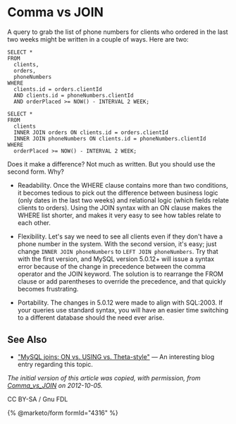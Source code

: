 
# Comma vs JOIN

A query to grab the list of phone numbers for clients who ordered in the last
two weeks might be written in a couple of ways. Here are two:


```
SELECT *
FROM
  clients,
  orders,
  phoneNumbers
WHERE
  clients.id = orders.clientId
  AND clients.id = phoneNumbers.clientId
  AND orderPlaced >= NOW() - INTERVAL 2 WEEK;
```

```
SELECT *
FROM
  clients
  INNER JOIN orders ON clients.id = orders.clientId
  INNER JOIN phoneNumbers ON clients.id = phoneNumbers.clientId
WHERE
  orderPlaced >= NOW() - INTERVAL 2 WEEK;
```

Does it make a difference? Not much as written. But you should use the second
form. Why?


* Readability. Once the WHERE clause contains more than two conditions, it
 becomes tedious to pick out the difference between business logic (only dates
 in the last two weeks) and relational logic (which fields relate clients to
 orders). Using the JOIN syntax with an ON clause makes the WHERE list
 shorter, and makes it very easy to see how tables relate to each other.


* Flexibility. Let's say we need to see all clients even if they don't have
 a phone number in the system. With the second version, it's easy; just
 change `INNER JOIN phoneNumbers` to `LEFT JOIN phoneNumbers`. Try that
 with the first version, and MySQL version 5.0.12+ will issue a syntax error
 because of the change in precedence between the comma operator and the JOIN
 keyword. The solution is to rearrange the FROM clause or add parentheses to
 override the precedence, and that quickly becomes frustrating.


* Portability. The changes in 5.0.12 were made to align with SQL:2003. If
 your queries use standard syntax, you will have an easier time switching to a
 different database should the need ever arise.


## See Also


* ["MySQL joins: ON vs. USING vs. Theta-style"](https://code.openark.org/blog/mysql/mysql-joins-on-vs-using-vs-theta-style) — An interesting blog entry regarding this topic.


*The initial version of this article was copied, with permission, from [Comma_vs_JOIN](https://hashmysql.org/wiki/Comma_vs_JOIN) on 2012-10-05.*



CC BY-SA / Gnu FDL


{% @marketo/form formId="4316" %}
